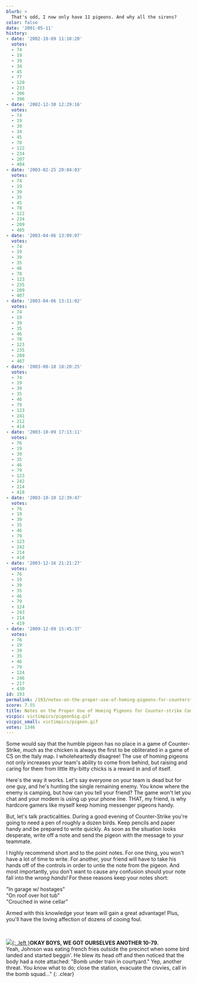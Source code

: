 ```yaml
---
blurb: >
  That's odd, I now only have 11 pigeons. And why all the sirens?
color: false
date: '2001-05-11'
history:
- date: '2002-10-09 11:10:20'
  votes:
  - 74
  - 19
  - 39
  - 34
  - 45
  - 77
  - 120
  - 233
  - 206
  - 396
- date: '2002-12-30 12:29:16'
  votes:
  - 74
  - 19
  - 39
  - 34
  - 45
  - 78
  - 122
  - 234
  - 207
  - 404
- date: '2003-02-25 20:04:03'
  votes:
  - 74
  - 19
  - 39
  - 35
  - 45
  - 78
  - 122
  - 234
  - 209
  - 405
- date: '2003-04-06 13:09:07'
  votes:
  - 74
  - 19
  - 39
  - 35
  - 46
  - 78
  - 123
  - 235
  - 209
  - 407
- date: '2003-04-06 13:11:02'
  votes:
  - 74
  - 19
  - 39
  - 35
  - 46
  - 78
  - 123
  - 235
  - 209
  - 407
- date: '2003-08-18 18:20:25'
  votes:
  - 74
  - 19
  - 39
  - 35
  - 46
  - 79
  - 123
  - 241
  - 212
  - 414
- date: '2003-10-09 17:13:11'
  votes:
  - 76
  - 19
  - 39
  - 35
  - 46
  - 79
  - 123
  - 242
  - 214
  - 418
- date: '2003-10-10 12:39:47'
  votes:
  - 76
  - 19
  - 39
  - 35
  - 46
  - 79
  - 123
  - 242
  - 214
  - 418
- date: '2003-12-16 21:21:27'
  votes:
  - 76
  - 19
  - 39
  - 35
  - 46
  - 79
  - 124
  - 243
  - 214
  - 419
- date: '2009-12-09 15:45:37'
  votes:
  - 76
  - 19
  - 39
  - 35
  - 46
  - 79
  - 124
  - 246
  - 217
  - 430
id: 193
permalink: /193/notes-on-the-proper-use-of-homing-pigeons-for-counterstrike-combat/
score: 7.55
title: Notes on the Proper Use of Homing Pigeons for Counter-strike Combat
vicpic: victimpics/pigeonbig.gif
vicpic_small: victimpics/pigeon.gif
votes: 1346
---
```


Some would say that the humble pigeon has no place in a game of
Counter-Strike, much as the chicken is always the first to be
obliterated in a game of CS on the Italy map. I wholeheartedly disagree!
The use of homing pigeons not only increases your team's ability to come
from behind, but raising and caring for them from little itty-bitty
chicks is a reward in and of itself.

Here's the way it works. Let's say everyone on your team is dead but for
one guy, and he's hunting the single remaining enemy. You know where the
enemy is camping, but how can you tell your friend? The game won't let
you chat and your modem is using up your phone line. THAT, my friend, is
why hardcore gamers like myself keep homing messenger pigeons handy.

But, let's talk practicalities. During a good evening of Counter-Strike
you're going to need a pen of roughly a dozen birds. Keep pencils and
paper handy and be prepared to write quickly. As soon as the situation
looks desperate, write off a note and send the pigeon with the message
to your teammate.

I highly recommend short and to the point notes. For one thing, you
won't have a lot of time to write. For another, your friend will have to
take his hands off of the controls in order to untie the note from the
pigeon. And most importantly, you don't want to cause any confusion
should your note fall into the *wrong hands!* For these reasons keep
your notes short:

"In garage w/ hostages"  
 "On roof over hot tub"  
 "Crouched in wine cellar"

Armed with this knowledge your team will gain a great advantage! Plus,
you'll have the loving affection of dozens of cooing foul.

&nbsp;

[![](img/victimpics/cop.gif){: .left }](%ARTICLE[185]%)**OKAY BOYS, WE GOT
OURSELVES ANOTHER 10-79.**  
 Yeah, Johnson was eating french fries outside the precinct when some
bird landed and started beggin'. He blew its head off and then noticed
that the body had a note attached: "Bomb under train in courtyard." Yep,
another threat. You know what to do; close the station, evacuate the
civvies, call in the bomb squad..."
{: .clear}
